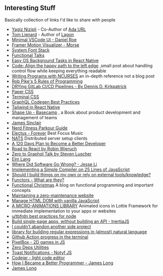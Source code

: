 ---
---

## Interesting Stuff

Basically collection of links I'd like to share with people

- [Yagiz Nizipli](http://yagniz.co) - Co-Author of
  [Ada URL](https://github.com/ada-url/ada)
- [Tom Lienard](http://tom.lnrd.fr) - Author of [Lagon](https://lagon.app)
- [Minimal VSCode UI - Daniel Roe](https://gist.github.com/danielroe/5ea82608dc680fe6c0179240803437ab)
- [Framer Motion Visualizer - Morse](https://framer-motion-visualizer.vercel.app)
- [System Font Stack](https://systemfontstack.com/)
- [Functional Talks](http://functionaltalks.org/tags/)
- [Easy OS Background Tasks in React Native](https://medium.com/hackernoon/easy-os-background-tasks-in-react-native-bc4476c48b8a)
- [Code: Align the happy path to the left edge](https://medium.com/@matryer/line-of-sight-in-code-186dd7cdea88)
  ,small post about handling control flow while keeping everything readable
- [Writing Programs with NCURSES](https://invisible-island.net/ncurses/ncurses-intro.html)
  an in-depth reference not a blog post
- [Rob Pike's 5 Rules of Programming](http://users.ece.utexas.edu/~adnan/pike.html)
- [DRYing GitLab CI/CD Pipelines - By Dennis D. Kirkpatrick](https://kenzanmedia.medium.com/drying-gitlab-ci-cd-pipelines-8a56408cf19f)
- [Paper CSS](https://www.getpapercss.com/)
- [Terminal CSS](https://terminalcss.xyz/)
- [GraphQL Codegen Best Practices](https://the-guild.dev/blog/graphql-codegen-best-practices)
- [Tailwind in React Native](https://github.com/vadimdemedes/tailwind-rn)
- [Shape Up - Basecamp](https://basecamp.com/shapeup) , a Book about product
  development and management of teams
- [James Sinclair](https://jrsinclair.com/)
- [Nerd Fitness Parkour Guide](https://www.nerdfitness.com/blog/the-definitive-guide-to-parkour-for-beginners/)
- [Electus - Forever](https://www.youtube.com/watch?v=N4hqheQ_glE) Best Focus
  Music
- [NATS](https://nats.io/) Distributed server setup clients
- [A 120 Days Plan to Become a Better Developer](https://hackernoon.com/a-120-days-plan-to-become-a-better-developer-120daysbetterdev-4c3bbbdf31ee)
- [Road to React by Robin Wieruch](https://www.roadtoreact.com/)
- [Zero to Graphql Talk by Steven Luscher](https://www.youtube.com/watch?v=UBGzsb2UkeY)
- [Elm Lang](https://egghead.io/techonologies/elm)
- [Where Did Software Go Wrong? - Jesse Li](https://blog.jse.li/posts/software/)
- [Implementing a Simple Compiler on 25 Lines of JavaScript](https://blog.mgechev.com/2017/09/16/developing-simple-interpreter-transpiler-compiler-tutorial/)
- [Should I build things on my own or rely on external tools/knowledge?](https://javascript.plainenglish.io/should-i-build-things-on-my-own-or-rely-on-external-tools-knowledge-848c0a4a3354)
- [Functors - What are they?](https://functional.christmas/2019/20)
- [Functional Christmas](https://functional.christmas/2020) A blog on functional
  programming and important concepts
- [Maintaining a zero-maintenance website](https://www.ajnisbet.com/blog/maintaining-a-zero-maintenance-website)
- [Manage HTML DOM with vanilla JavaScript](https://htmldom.dev/)
- [A MICRO-ANIMATIONS LIBRARY](https://useanimations.com/) Animated icons in
  Lottie Framework for immediate implementation to your apps or websites
- [u/tbfrdn best practices for node](https://www.reddit.com/r/node/comments/donwcd/my_experience_with_node_and_best_practices_in_one/?utm_source=share&utm_medium=ios_app&utm_name=iossmf)
- [Build single-page apps, without building an API - InertiaJS](https://inertiajs.com/)
- [I couldn’t abandon another side project](https://www.zainrizvi.io/blog/do-more-by-doing-less/)
- [library for building regular expressions in (almost) natural language](https://github.com/francisrstokes/super-expressive)
- [Github Action progress in the terminal](https://github.com/abskmj/hukum)
- [PixelBox - 2D games in JS](https://pixwlk.itch.io/pixelbox)
- [Zero Deps Utilities](https://licia.liriliri.io/)
- [Toast Notifications - Notyf JS](https://carlosroso.com/notyf/)
- [Codejar - light code editor](https://medv.io/codejar/)
- [How I Became a Better Programmer - James Long](https://archive.jlongster.com/How-I-Became-Better-Programmer)
- [James Long](https://jlongster.com/)
